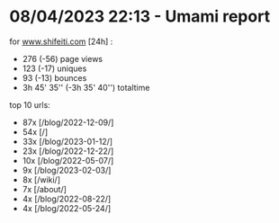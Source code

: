 # 08/04/2023 22:13 - Umami report
for www.shifeiti.com [24h] :

 - 276 (-56) page views
 - 123 (-17) uniques
 - 93 (-13) bounces
 - 3h 45' 35'' (-3h 35' 40'') totaltime


top 10 urls:
 - 87x [/blog/2022-12-09/]
 - 54x [/]
 - 33x [/blog/2023-01-12/]
 - 23x [/blog/2022-12-22/]
 - 10x [/blog/2022-05-07/]
 - 9x [/blog/2023-02-03/]
 - 8x [/wiki/]
 - 7x [/about/]
 - 4x [/blog/2022-08-22/]
 - 4x [/blog/2022-05-24/]


